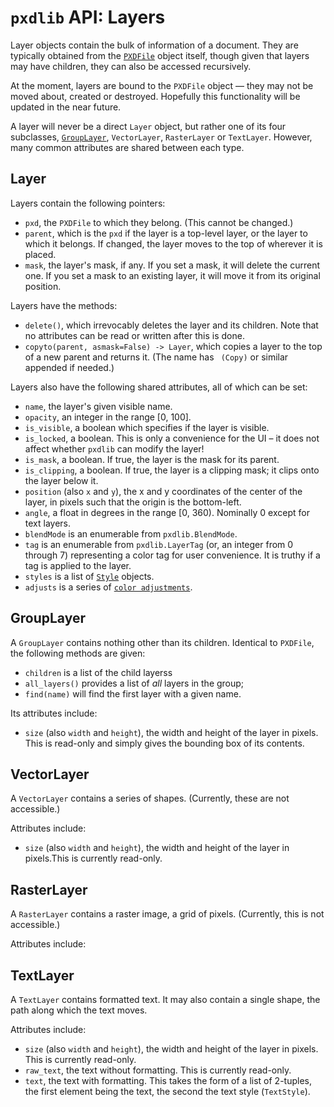 # `pxdlib` API: Layers

Layer objects contain the bulk of information of a document. They are typically obtained from the [`PXDFile`](/docs/api/PXDFile.md) object itself, though given that layers may have children, they can also be accessed recursively.

At the moment, layers are bound to the `PXDFile` object — they may not be moved about, created or destroyed. Hopefully this functionality will be updated in the near future. 

A layer will never be a direct `Layer` object, but rather one of its four subclasses, [`GroupLayer`](#GroupLayer), `VectorLayer`, `RasterLayer` or `TextLayer`. However, many common attributes are shared between each type.

<a id="Layer"></a>
## Layer

Layers contain the following pointers:

- `pxd`, the `PXDFile` to which they belong. (This cannot be changed.)
- `parent`, which is the `pxd` if the layer is a top-level layer, or the layer to which it belongs. If changed, the layer moves to the top of wherever it is placed.
- `mask`, the layer's mask, if any. If you set a mask, it will delete the current one. If you set a mask to an existing layer, it will move it from its original position.

Layers have the methods:

- `delete()`, which irrevocably deletes the layer and its children. Note that no attributes can be read or written after this is done.
- `copyto(parent, asmask=False) -> Layer`, which copies a layer to the top of a new parent and returns it. (The name has ` (Copy)` or similar appended if needed.)

Layers also have the following shared attributes, all of which can be set:

- `name`, the layer's given visible name.
- `opacity`, an integer in the range [0, 100].
- `is_visible`, a boolean which specifies if the layer is visible.
- `is_locked`, a boolean. This is only a convenience for the UI – it does not affect whether `pxdlib` can modify the layer!
- `is_mask`, a boolean. If true, the layer is the mask for its parent.
- `is_clipping`, a boolean. If true, the layer is a clipping mask; it clips onto the layer below it.
- `position` (also `x` and `y`), the x and y coordinates of the center of the layer, in pixels such that the origin is the bottom-left.
- `angle`, a float in degrees in the range [0, 360). Nominally 0 except for text layers.
- `blendMode` is an enumerable from `pxdlib.BlendMode`.
- `tag` is an enumerable from `pxdlib.LayerTag` (or, an integer from 0 through 7) representing a color tag for user convenience. It is truthy if a tag is applied to the layer.
- `styles` is a list of [`Style`](/docs/api/styles.md#styles) objects.
- `adjusts` is a series of [`color adjustments`](/docs/api/styles.md#adjusts).

<a id="GroupLayer"></a>
## GroupLayer

A `GroupLayer` contains nothing other than its children. Identical to `PXDFile`, the following methods are given:

- `children` is a list of the child layerss
- `all_layers()` provides a list of _all_ layers in the group;
- `find(name)` will find the first layer with a given name.

Its attributes include:

- `size` (also `width` and `height`), the width and height of the layer in pixels. This is read-only and simply gives the bounding box of its contents.

<a id="VectorLayer"></a>
## VectorLayer

A `VectorLayer` contains a series of shapes. (Currently, these are not accessible.)

Attributes include:

- `size` (also `width` and `height`), the width and height of the layer in pixels.This is currently read-only.

<a id="RasterLayer"></a>
## RasterLayer

A `RasterLayer` contains a raster image, a grid of pixels. (Currently, this is not accessible.)

Attributes include:

<a id="TextLayer"></a>
## TextLayer

A `TextLayer` contains formatted text. It may also contain a single shape, the path along which the text moves.

Attributes include:

- `size` (also `width` and `height`), the width and height of the layer in pixels. This is currently read-only.
- `raw_text`, the text without formatting. This is currently read-only.
- `text`, the text with formatting. This takes the form of a list of 2-tuples, the first element being the text, the second the text style (`TextStyle`).

